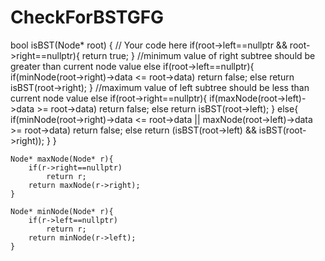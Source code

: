 # CheckForBSTGFG
bool isBST(Node* root) 
    {
        // Your code here
        if(root->left==nullptr && root->right==nullptr){
            return true;
        }
        //minimum value of right subtree should be greater than current node value
        else if(root->left==nullptr){
            if(minNode(root->right)->data <= root->data)
                return false;
            else
                return isBST(root->right);
        }
        //maximum value of left subtree should be less than current node value
        else if(root->right==nullptr){
            if(maxNode(root->left)->data >= root->data)
                return false;
            else
                return isBST(root->left);
        }
        else{
            if(minNode(root->right)->data <= root->data || maxNode(root->left)->data >= root->data)
                return false;
            else
                return (isBST(root->left) && isBST(root->right));
        }
    }
    
    Node* maxNode(Node* r){
        if(r->right==nullptr)
            return r;
        return maxNode(r->right);
    }
    
    Node* minNode(Node* r){
        if(r->left==nullptr)
            return r;
        return minNode(r->left);
    }
